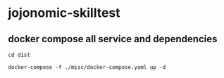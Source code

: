# jojonomic-skilltest

## docker compose all service and dependencies
```
cd dist
```

```
docker-compose -f ./misc/docker-compose.yaml up -d
```